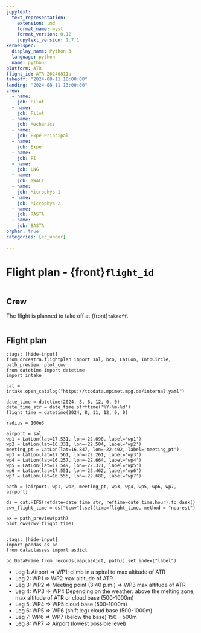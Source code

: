 ```yaml
---
jupytext:
  text_representation:
    extension: .md
    format_name: myst
    format_version: 0.12
    jupytext_version: 1.7.1
kernelspec:
  display_name: Python 3
  language: python
  name: python3
platform: ATR
flight_id: ATR-20240811a
takeoff: "2024-08-11 10:00:00"
landing: "2024-08-11 13:00:00"
crew:
  - name:
    job: Pilot
  - name: 
    job: Pilot
  - name: 
    job: Mechanics
  - name: 
    job: Expé Principal
  - name:  
    job: Expé 
  - name:  
    job: PI
  - name: 
    job: LNG
  - name: 
    job: aWALI
  - name: 
    job: Microphys 1
  - name: 
    job: Microphys 2
  - name: 
    job: RASTA
  - name: 
    job: BASTA
orphan: true
categories: [ec_under]

---
```


# Flight plan - {front}`flight_id`

```{badges}
```

## Crew

The flight is planned to take off at {front}`takeoff`.

```{crew}
```

## Flight plan

```{code-cell} python3
:tags: [hide-input]
from orcestra.flightplan import sal, bco, LatLon, IntoCircle, path_preview, plot_cwv
from datetime import datetime
import intake

cat = intake.open_catalog("https://tcodata.mpimet.mpg.de/internal.yaml")

date_time = datetime(2024, 8, 6, 12, 0, 0)
date_time_str = date_time.strftime('%Y-%m-%d')
flight_time = datetime(2024, 8, 11, 12, 0, 0)

radius = 100e3

airport = sal
wp1 = LatLon(lat=17.531, lon=-22.090, label='wp1')
wp2 = LatLon(lat=16.331, lon=-22.504, label='wp2')
meeting_pt = LatLon(lat=16.847, lon=-22.402, label='meeting_pt')
wp3 = LatLon(lat=17.561, lon=-22.261, label='wp3')
wp4 = LatLon(lat=16.257, lon=-22.664, label='wp4')
wp5 = LatLon(lat=17.549, lon=-22.371, label='wp5')
wp6 = LatLon(lat=17.551, lon=-22.462, label='wp6')
wp7 = LatLon(lat=16.555, lon=-22.680, label='wp7')

path = [airport, wp1, wp2, meeting_pt, wp3, wp4, wp5, wp6, wp7, airport]

ds = cat.HIFS(refdate=date_time_str, reftime=date_time.hour).to_dask()
cwv_flight_time = ds["tcwv"].sel(time=flight_time, method = "nearest")

ax = path_preview(path)
plot_cwv(cwv_flight_time)


```

```{code-cell} python3
:tags: [hide-input]
import pandas as pd
from dataclasses import asdict

pd.DataFrame.from_records(map(asdict, path)).set_index("label")
```

* Leg 1: Airport => WP1: climb
in a spiral to max altitude of ATR
* Leg 2: WP1 => WP2 max altitude of ATR
* Leg 3: WP2 => Meeting point (3:40 p.m.) => WP3 max altitude of ATR
* Leg 4: WP3 => WP4 Depending on the weather:
above the melting zone, max altitude of ATR
or cloud base (500-1000m)
* Leg 5: WP4 => WP5 cloud base (500-1000m)
* Leg 6: WP5 => WP6 (shift leg) cloud base (500-1000m)
* Leg 7: WP6 => WP7 (below the base) 150 – 500m
* Leg 8: WP7 => Airport (lowest possible level)